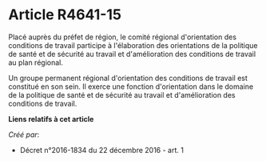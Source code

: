 # Article R4641-15

Placé auprès du préfet de région, le comité régional d'orientation des conditions de travail participe à l'élaboration des
orientations de la politique de santé et de sécurité au travail et d'amélioration des conditions de travail au plan
régional. 

Un groupe permanent régional d'orientation des conditions de travail est constitué en son sein. Il exerce une fonction
d'orientation dans le domaine de la politique de santé et de sécurité au travail et d'amélioration des conditions de travail.

**Liens relatifs à cet article**

_Créé par_:

  - Décret n°2016-1834 du 22 décembre 2016 - art. 1
